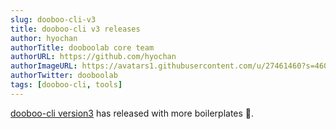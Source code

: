 ```yaml
---
slug: dooboo-cli-v3
title: dooboo-cli v3 releases
author: hyochan
authorTitle: dooboolab core team
authorURL: https://github.com/hyochan
authorImageURL: https://avatars1.githubusercontent.com/u/27461460?s=460&u=b5860875e26d33fd70fd210f4ea74f81cdf9d99b&v=4
authorTwitter: dooboolab
tags: [dooboo-cli, tools]
---
```


[dooboo-cli version3](https://medium.com/dooboolab/announcing-dooboo-cli-v3-5c9fceeb2ac4) has released with more boilerplates 👐.